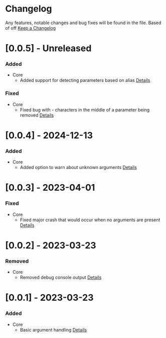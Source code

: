 # Changelog

Any features, notable changes and bug fixes will be found in the file.
Based of off [Keep a Changelog](http://keepachangelog.com/en/1.0.0/)

# [0.0.5] - Unreleased

### Added

-   Core
    -   Added support for detecting parameters based on alias [Details](https://github.com/redstarbird/arrowargs/commit/c2d7f94bb13056d886a04d5cdf793688453116aa)

### Fixed

-   Core
    -   Fixed bug with - characters in the middle of a parameter being removed [Details](https://github.com/redstarbird/arrowargs/commit/0588ee9881d90f2cf4547c368211724a29af3fff)

# [0.0.4] - 2024-12-13

### Added

-   Core
    -   Added option to warn about unknown arguments [Details](https://github.com/redstarbird/arrowargs/commit/d2ee0fda67f093a7d8a1cf0401bacc6fdb8cb502)

# [0.0.3] - 2023-04-01

### Fixed

-   Core
    -   Fixed major crash that would occur when no arguments are present [Details](https://github.com/redstarbird/arrowargs/commit/b30bf65889e824bb24cafbb0a55f39556a1a5177)

# [0.0.2] - 2023-03-23

### Removed

-   Core
    -   Removed debug console output [Details](https://github.com/redstarbird/arrowargs/commit/01432cd9294e8c50442a1a37662255e96e3cce4f)

# [0.0.1] - 2023-03-23

### Added

-   Core
    -   Basic argument handling [Details](https://github.com/redstarbird/arrowargs/commit/9194b51d69c7a43d671701dd6468fe1f05851175)
